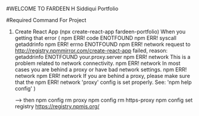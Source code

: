 #WELCOME TO FARDEEN H Siddiqui Portfolio

#Required Command For Project
1. Create React App (npx create-react-app fardeen-portfolio)
    When you getting that error 
       ( npm ERR! code ENOTFOUND
        npm ERR! syscall getaddrinfo
        npm ERR! errno ENOTFOUND
        npm ERR! network request to http://registry.npmmirror.com/create-react-app failed, reason: getaddrinfo ENOTFOUND your.proxy.server
        npm ERR! network This is a problem related to network connectivity.
        npm ERR! network In most cases you are behind a proxy or have bad network settings.
        npm ERR! network
        npm ERR! network If you are behind a proxy, please make sure that the
        npm ERR! network 'proxy' config is set properly.  See: 'npm help config' )
        
    --> then
        npm config rm proxy
        npm config rm https-proxy
        npm config set registry https://registry.npmjs.org/